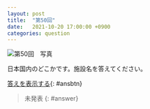 ```yaml
---
layout: post
title:  "第50回"
date:   2021-10-20 17:00:00 +0900
categories: question
---
```


![第50回　写真](/kokodoko/images/q50.jpg "なにか")

日本国内のどこかです。施設名を答えてください。

[答えを表示する](javascript:void(0)){: #ansbtn}
>未発表
{: #answer}